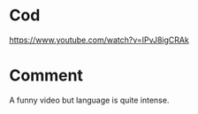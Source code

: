 # Cod
https://www.youtube.com/watch?v=IPvJ8igCRAk

# Comment
A funny video but language is quite intense.

